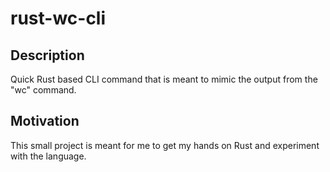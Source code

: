 # rust-wc-cli

## Description
Quick Rust based CLI command that is meant to mimic the output from the "wc" command.

## Motivation 
This small project is meant for me to get my hands on Rust and experiment with the language.
